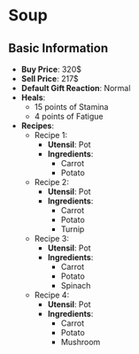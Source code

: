 # Soup

## Basic Information

- **Buy Price**: 320$
- **Sell Price**: 217$
- **Default Gift Reaction**: Normal
- **Heals**:
  - 15 points of Stamina
  - 4 points of Fatigue
- **Recipes**:
  - Recipe 1:
    - **Utensil**: Pot
    - **Ingredients**:
      - Carrot
      - Potato
  - Recipe 2:
    - **Utensil**: Pot
    - **Ingredients**:
      - Carrot
      - Potato
      - Turnip
  - Recipe 3:
    - **Utensil**: Pot
    - **Ingredients**:
      - Carrot
      - Potato
      - Spinach
  - Recipe 4:
    - **Utensil**: Pot
    - **Ingredients**:
      - Carrot
      - Potato
      - Mushroom